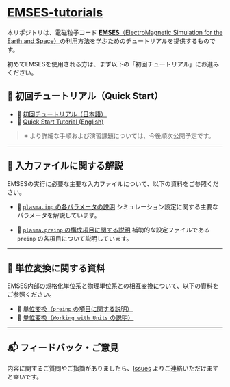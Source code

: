 # [EMSES-tutorials](https://cs12-laboratory.github.io/EMSES-tutorials/)

本リポジトリは、電磁粒子コード [**EMSES**（ElectroMagnetic Simulation for the Earth and Space）](https://github.com/CS12-Laboratory/MPIEMSES3D)の利用方法を学ぶためのチュートリアルを提供するものです。

初めてEMSESを使用される方は、まず以下の「初回チュートリアル」にお進みください。

## 🚀 初回チュートリアル（Quick Start）

* 📝 [初回チュートリアル（日本語）](docs/QuickStart.md)
* 📝 [Quick Start Tutorial (English)](docs/QuickStart_en.md)

> ※ より詳細な手順および演習課題については、今後順次公開予定です。

---

## 🧰 入力ファイルに関する解説

EMSESの実行に必要な主要な入力ファイルについて、以下の資料をご参照ください。

* 📄 [`plasma.inp` の各パラメータの説明](docs/Parameters.md)
  シミュレーション設定に関する主要なパラメータを解説しています。

* 📄 [`plasma.preinp` の構成項目に関する説明](https://github.com/Nkzono99/camptools?tab=readme-ov-file#preinp)
  補助的な設定ファイルである `preinp` の各項目について説明しています。

---

## 📐 単位変換に関する資料

EMSES内部の規格化単位系と物理単位系との相互変換について、以下の資料をご参照ください。

* 🔁 [単位変換（`preinp` の項目に関する説明）](https://github.com/Nkzono99/camptools?tab=readme-ov-file#preinp)
* 🔁 [単位変換（`Working with Units` の説明）](https://github.com/Nkzono99/emout?tab=readme-ov-file#working-with-units)

---

## 📬 フィードバック・ご意見

内容に関するご質問やご指摘がありましたら、[Issues](https://github.com/CS12-Laboratory/EMSES-tutorials/issues) よりご連絡いただけますと幸いです。
